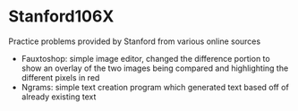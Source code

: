 # Stanford106X
Practice problems provided by Stanford from various online sources

<ul>
<li>Fauxtoshop: simple image editor, changed the difference portion to show an overlay of the two images being compared and highlighting the different pixels in red</li>
<li>Ngrams: simple text creation program which generated text based off of already existing text</li>
</ul>
